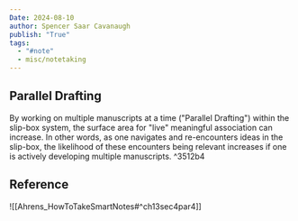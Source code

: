 ```yaml
---
Date: 2024-08-10
author: Spencer Saar Cavanaugh
publish: "True"
tags:
  - "#note"
  - misc/notetaking
---
```


## Parallel Drafting

By working on multiple manuscripts at a time ("Parallel Drafting") within the slip-box system, the surface area for "live" meaningful association can increase. In other words, as one navigates and re-encounters ideas in the slip-box, the likelihood of these encounters being relevant increases if one is actively developing multiple manuscripts. ^3512b4

## Reference

![[Ahrens_HowToTakeSmartNotes#^ch13sec4par4]]
